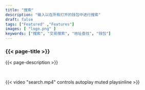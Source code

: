 ```yaml
---
title: "搜索"
description: "输入以在所有打开的钱包中进行搜索"
draft: false
tags: ["Featured" ,"Features"]
images: [ "logo.png" ]
keywords: ["搜索", "交易搜索", "地址查找", "钱包"]
---
```






### {{< page-title >}} 
{{< page-description >}} 

<br>



{{< video "search.mp4" controls  autoplay muted playsinline >}}
